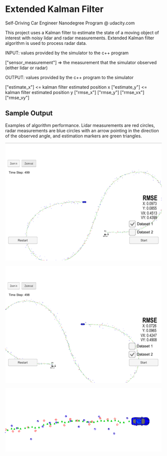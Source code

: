 # Extended Kalman Filter
Self-Driving Car Engineer Nanodegree Program @ udacity.com

[//]: # (Image References)
[image1]: ./media/ekf.png
[image2]: ./media/ekf2.png
[image3]: ./media/ekf3.png

This project uses a Kalman filter to estimate the state of a moving object of interest with noisy lidar and radar measurements. Extended Kalman filter algorithm is used to process radar data.

INPUT: values provided by the simulator to the c++ program

["sensor_measurement"] => the measurement that the simulator observed (either lidar or radar)

OUTPUT: values provided by the c++ program to the simulator

["estimate_x"] <= kalman filter estimated position x
["estimate_y"] <= kalman filter estimated position y
["rmse_x"]
["rmse_y"]
["rmse_vx"]
["rmse_vy"]


## Sample Output
Examples of algorithm performance. Lidar measurements are red circles, radar measurements are blue circles with an arrow pointing in the direction of the observed angle, and estimation markers are green triangles.

![alt text][image1]

![alt text][image2]

![alt text][image3]
